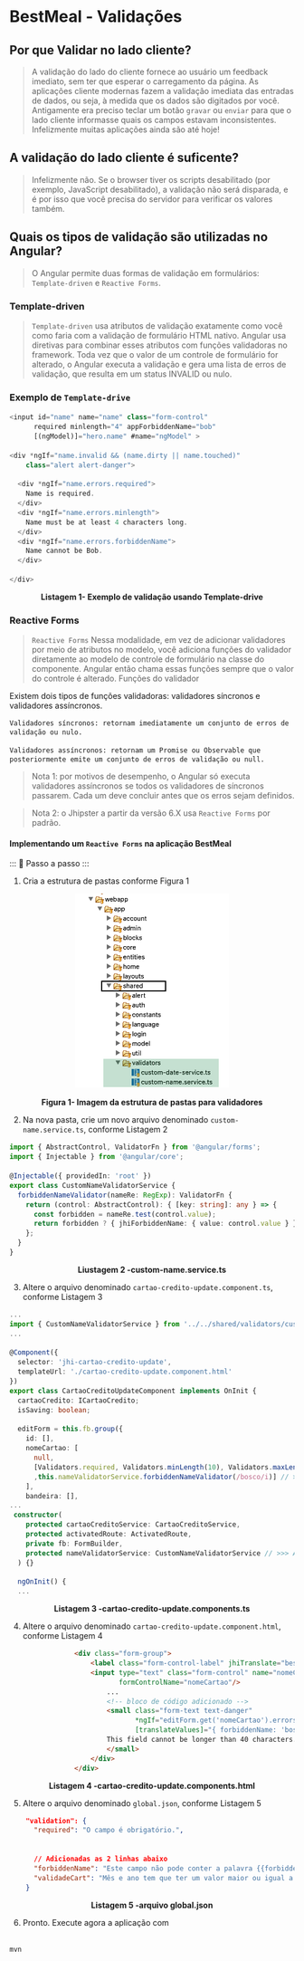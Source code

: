 # BestMeal - Validações

## Por que Validar no lado cliente?

> A validação do lado do cliente fornece ao usuário um feedback imediato, sem ter que esperar o carregamento da página. As aplicações cliente modernas fazem a validação imediata das entradas de dados, ou seja, à medida que os dados são digitados por você. Antigamente era preciso teclar um botão `gravar` ou `enviar` para que o lado cliente informasse quais os campos estavam inconsistentes. Infelizmente muitas aplicações ainda são até hoje!

## A validação do lado cliente é suficente?

> Infelizmente não. Se o browser tiver os scripts desabilitado (por exemplo, JavaScript desabilitado), a validação não será disparada, e é por isso que você precisa do servidor para verificar os valores também.

## Quais os tipos de validação são utilizadas no Angular?

> O Angular permite duas formas de validação em formulários: `Template-driven` e `Reactive Forms`.

### Template-driven

> `Template-driven` usa atributos de validação exatamente como você como faria com a validação de formulário HTML nativo. Angular usa diretivas para combinar esses atributos com funções validadoras no framework. Toda vez que o valor de um controle de formulário for alterado, o Angular executa a validação e gera uma lista de erros de validação, que resulta em um status INVALID ou nulo.

### Exemplo de `Template-drive`

```typescript
<input id="name" name="name" class="form-control"
      required minlength="4" appForbiddenName="bob"
      [(ngModel)]="hero.name" #name="ngModel" >

<div *ngIf="name.invalid && (name.dirty || name.touched)"
    class="alert alert-danger">

  <div *ngIf="name.errors.required">
    Name is required.
  </div>
  <div *ngIf="name.errors.minlength">
    Name must be at least 4 characters long.
  </div>
  <div *ngIf="name.errors.forbiddenName">
    Name cannot be Bob.
  </div>

</div>
```

<p align="center">
   <strong>Listagem 1- Exemplo de validação usando Template-drive</strong> 
</p>

### Reactive Forms

> `Reactive Forms` Nessa modalidade, em vez de adicionar validadores por meio de atributos no modelo, você adiciona funções do validador diretamente ao modelo de controle de formulário na classe do componente. Angular então chama essas funções sempre que o valor do controle é alterado.
> Funções do validador

Existem dois tipos de funções validadoras: validadores síncronos e validadores assíncronos.

    Validadores síncronos: retornam imediatamente um conjunto de erros de validação ou nulo.

    Validadores assíncronos: retornam um Promise ou Observable que posteriormente emite um conjunto de erros de validação ou null.

> Nota 1: por motivos de desempenho, o Angular só executa validadores assíncronos se todos os validadores de síncronos passarem. Cada um deve concluir antes que os erros sejam definidos.

> Nota 2: o Jhipster a partir da versão 6.X usa `Reactive Forms` por padrão.

#### Implementando um `Reactive Forms` na aplicação BestMeal

::: :walking: Passo a passo :::

1. Cria a estrutura de pastas conforme Figura 1

<p align="center">
  <img src="images/EstruturaValidators_50.png" alt="Estrutura de pastas para validadores">
</p>
<p align="center">
   <strong>Figura 1- Imagem da estrutura de pastas para validadores</strong> 
</p>

2. Na nova pasta, crie um novo arquivo denominado `custom-name.service.ts`, conforme Listagem 2

```typescript
import { AbstractControl, ValidatorFn } from '@angular/forms';
import { Injectable } from '@angular/core';

@Injectable({ providedIn: 'root' })
export class CustomNameValidatorService {
  forbiddenNameValidator(nameRe: RegExp): ValidatorFn {
    return (control: AbstractControl): { [key: string]: any } => {
      const forbidden = nameRe.test(control.value);
      return forbidden ? { jhiForbiddenName: { value: control.value } } : null;
    };
  }
}
```

<p align="center">
   <strong>Liustagem 2 -custom-name.service.ts </strong> 
</p>

3. Altere o arquivo denominado `cartao-credito-update.component.ts`, conforme Listagem 3

```typescript
...
import { CustomNameValidatorService } from '../../shared/validators/custom-name.service'; // >>> Alterado aqui
...

@Component({
  selector: 'jhi-cartao-credito-update',
  templateUrl: './cartao-credito-update.component.html'
})
export class CartaoCreditoUpdateComponent implements OnInit {
  cartaoCredito: ICartaoCredito;
  isSaving: boolean;

  editForm = this.fb.group({
    id: [],
    nomeCartao: [
      null,
      [Validators.required, Validators.minLength(10), Validators.maxLength(40)
      ,this.nameValidatorService.forbiddenNameValidator(/bosco/i)] // >>> Alterado aqui
    ],
    bandeira: [],
...
 constructor(
    protected cartaoCreditoService: CartaoCreditoService,
    protected activatedRoute: ActivatedRoute,
    private fb: FormBuilder,
    protected nameValidatorService: CustomNameValidatorService // >>> Alterado aqui
  ) {}

  ngOnInit() {
  ...
```

<p align="center">
   <strong>Listagem 3 -cartao-credito-update.components.ts </strong> 
</p>

4. Altere o arquivo denominado `cartao-credito-update.component.html`, conforme Listagem 4

```html
                <div class="form-group">
                    <label class="form-control-label" jhiTranslate="bestMealApp.cartaoCredito.nomeCartao" for="field_nomeCartao">Nome Cartao</label>
                    <input type="text" class="form-control" name="nomeCartao" id="field_nomeCartao"
                           formControlName="nomeCartao"/>
                        ...
                        <!-- bloco de código adicionado -->
                        <small class="form-text text-danger"
                               *ngIf="editForm.get('nomeCartao').errors.jhiForbiddenName" jhiTranslate="entity.validation.forbiddenName"
                               [translateValues]="{ forbiddenName: 'bosco' }">
                        This field cannot be longer than 40 characters.
                        </small>
                    </div>
                </div>

```

<p align="center">
   <strong>Listagem 4 -cartao-credito-update.components.html </strong> 
</p>

5. Altere o arquivo denominado `global.json`, conforme Listagem 5

```json
    "validation": {
      "required": "O campo é obrigatório.",


      // Adicionadas as 2 linhas abaixo
      "forbiddenName": "Este campo não pode conter a palavra {{forbiddenName}}",
      "validadeCart": "Mês e ano tem que ter um valor maior ou igual a {{mesanoMin}}"
    }
```

<p align="center">
   <strong>Listagem 5 -arquivo global.json </strong> 
</p>

6. Pronto. Execute agora a aplicação com

```java

mvn

```
